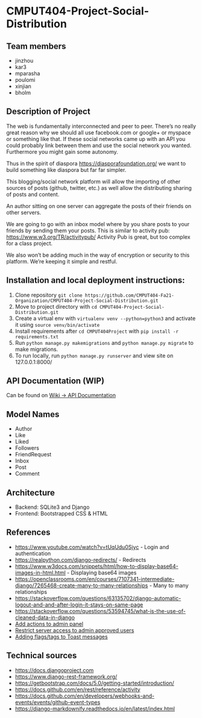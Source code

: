 # CMPUT404-Project-Social-Distribution

## Team members
* jinzhou
* kar3
* mparasha
* poulomi
* xinjian
* bholm

## Description of Project

The web is fundamentally interconnected and peer to peer. There’s no really great reason why we should all use facebook.com or google+ or myspace or something like that. If these social networks came up with an API you could probably link between them and use the social network you wanted. Furthermore you might gain some autonomy.

Thus in the spirit of diaspora https://diasporafoundation.org/ we want to build something like diaspora but far far simpler.

This blogging/social network platform will allow the importing of other sources of posts (github, twitter, etc.) as well allow the distributing sharing of posts and content.

An author sitting on one server can aggregate the posts of their friends on other servers.

We are going to go with an inbox model where by you share posts to your friends by sending them your posts. This is similar to activity pub: https://www.w3.org/TR/activitypub/ Activity Pub is great, but too complex for a class project.

We also won’t be adding much in the way of encryption or security to this platform. We’re keeping it simple and restful.

## Installation and local deployment instructions:

1. Clone repository `git clone https://github.com/CMPUT404-Fa21-Organization/CMPUT404-Project-Social-Distribution.git`
2. Move to project directory with `cd CMPUT404-Project-Social-Distribution.git`
3. Create a virtual env with `virtualenv venv --python=python3` and activate it using `source venv/bin/activate`
4. Install requirements after `cd CMPUT404Project` with `pip install -r requirements.txt`
5. Run `python manage.py makemigrations` and `python manage.py migrate` to make migrations.
6. To run locally, run `python manage.py runserver` and view site on 127.0.0.1:8000/

## API Documentation (WIP)

Can be found on [Wiki -> API Documentation](https://github.com/CMPUT404-Fa21-Organization/CMPUT404-Project-Social-Distribution/wiki/API-Documentation)

## Model Names

* Author
* Like
* Liked
* Followers
* FriendRequest
* Inbox
* Post
* Comment

## Architecture

* Backend: SQLite3 and Django
* Frontend: Bootstrapped CSS & HTML

## References

* https://www.youtube.com/watch?v=tUqUdu0Sjyc - Login and authentication
* https://realpython.com/django-redirects/ - Redirects
* https://www.w3docs.com/snippets/html/how-to-display-base64-images-in-html.html - Displaying base64 images
* https://openclassrooms.com/en/courses/7107341-intermediate-django/7265468-create-many-to-many-relationships - Many to many relationships
* https://stackoverflow.com/questions/63135702/django-automatic-logout-and-and-after-login-it-stays-on-same-page
* https://stackoverflow.com/questions/53594745/what-is-the-use-of-cleaned-data-in-django
* [Add actions to admin panel](https://simpleisbetterthancomplex.com/tutorial/2017/03/14/how-to-create-django-admin-list-actions.html)
* [Restrict server access to admin approved users](https://stackoverflow.com/questions/49553511/why-authenticate-return-none-for-inactive-users)
* [Adding flags/tags to Toast messages](https://docs.djangoproject.com/en/3.2/ref/contrib/messages/#adding-extra-message-tags)

## Technical sources

* https://docs.djangoproject.com
* https://www.django-rest-framework.org/
* https://getbootstrap.com/docs/5.0/getting-started/introduction/
* https://docs.github.com/en/rest/reference/activity
* https://docs.github.com/en/developers/webhooks-and-events/events/github-event-types
* https://django-markdownify.readthedocs.io/en/latest/index.html
